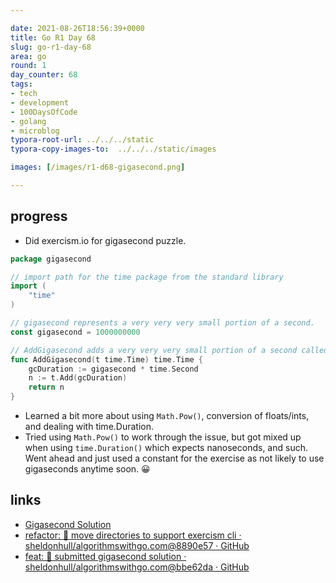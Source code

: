 ```yaml
---

date: 2021-08-26T18:56:39+0000
title: Go R1 Day 68
slug: go-r1-day-68
area: go
round: 1
day_counter: 68
tags:
- tech
- development
- 100DaysOfCode
- golang
- microblog
typora-root-url: ../../../static
typora-copy-images-to:  ../../../static/images

images: [/images/r1-d68-gigasecond.png]

---
```


## progress

- Did exercism.io for gigasecond puzzle.

```go
package gigasecond

// import path for the time package from the standard library
import (
	"time"
)

// gigasecond represents a very very very small portion of a second.
const gigasecond = 1000000000

// AddGigasecond adds a very very very small portion of a second called a gigasecond to a provided time input.
func AddGigasecond(t time.Time) time.Time {
	gcDuration := gigasecond * time.Second
	n := t.Add(gcDuration)
	return n
}

```

- Learned a bit more about using `Math.Pow()`, conversion of floats/ints, and dealing with time.Duration.
- Tried using `Math.Pow()` to work through the issue, but got mixed up when using `time.Duration()` which expects nanoseconds, and such.
Went ahead and just used a constant for the exercise as not likely to use gigaseconds anytime soon. 😀

## links

- [Gigasecond Solution](https://exercism.io/my/solutions/1731a96e6e5345129e2fb181f6f44821)
- [refactor: 🚚 move directories to support exercism cli · sheldonhull/algorithmswithgo.com@8890e57 · GitHub](https://github.com/sheldonhull/algorithmswithgo.com/commit/8890e576b13c5e063fe70da2a42a8826be222850)
- [feat: 🎉 submitted gigasecond solution · sheldonhull/algorithmswithgo.com@bbe62da · GitHub](https://github.com/sheldonhull/algorithmswithgo.com/commit/bbe62da3a721c935ff7cb79327d4cc158bc60e71)

